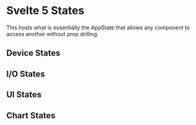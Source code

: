 # Svelte 5 States
This hosts what is essentially the AppState that allows any component to access another without prop drilling.

## Device States

## I/O States

## UI States

## Chart States
